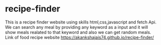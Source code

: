 # recipe-finder
This is a recipe finder website using skills html,css,javascript and fetch Api.
We can search any meal by providing any keyword as a input and it will show meals realated to that keyword and also we can get random meals.
Link of food recipe website 
https://akankshajais74.github.io/recipe-finder/
